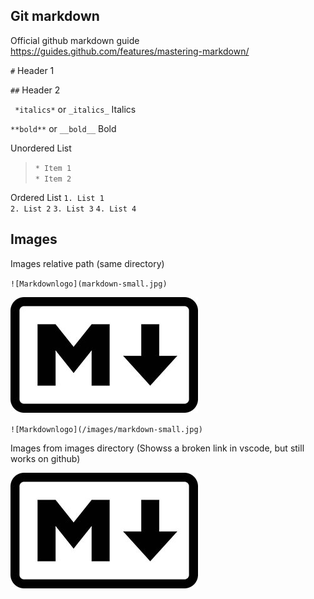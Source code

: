 ## Git markdown ##

Official github markdown guide https://guides.github.com/features/mastering-markdown/

` # ` Header 1 

` ## ` Header 2 

` *italics*` or ` _italics_ ` Italics 

` **bold** ` or ` __bold__ ` Bold 


Unordered List 
> ` * Item 1 `  
> ` * Item 2 ` 

Ordered List 
` 1. List 1 `    
` 2. List 2 `
` 3. List 3 ` 
` 4. List 4 ` 

## Images ## 

Images relative path (same directory)

` ![Markdownlogo](markdown-small.jpg) `

![Markdownlogo](markdown-small.jpg)

` ![Markdownlogo](/images/markdown-small.jpg) `

Images from images directory (Showss a broken link in vscode, but still works on github) 

![Markdownlogo](/images/markdown-small.jpg)








